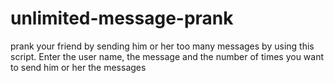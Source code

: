 # unlimited-message-prank
prank your friend by sending him or her too many messages by using this script. Enter the user name, the message and the number of times you want to send him or her the messages 
